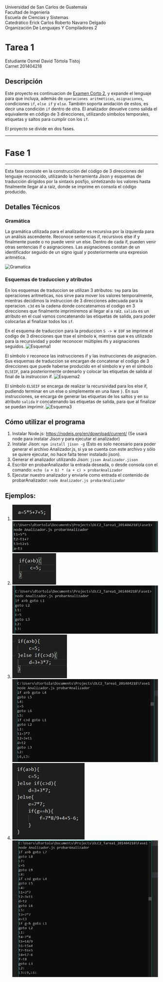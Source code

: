 Universidad de San Carlos de Guatemala \
Facultad de Ingeniería \
Escuela de Ciencias y Sistemas \
Catedrático Erick Carlos Roberto Navarro Delgado \
Organización De Lenguajes Y Compiladores 2 

# Tarea 1

Estudiante Osmel David Tórtola Tistoj \
Carnet 201404218

## Descripción

Este proyecto es continuacion de [Examen Corto 2](https://github.com/DavidTortola/OLC2_Corto2_201404218), y expande el lenguaje para que incluya, además de `operaciones aritméticas`, `asignaciones`, condiciones `if`, `else if` y `else`. También soporta anidación de estos, es decir una condición `if` dentro de otra. El analizador devuelve como salida el equivalente en código de 3 direcciones, utilizando símbolos temporales, etiquetas y saltos para cumplir con los `if`.

El proyecto se divide en dos fases.

---
# Fase 1
---

Esta fase consiste en la construcción del código de 3 direcciones del lenguaje reconocido, utilizando la herramienta Jison y esquemas de traducción dirigidos por la sintaxis posfijo, sintetizando los valores hasta finalmente llegar al a raíz, donde se imprime en consola el código producido.

## Detalles Técnicos

### Gramática

La gramática utilizada para el analizador es recursiva por la izquierda para un análisis ascendente. Reconoce sentencias if, recursivos else if y finalmente puede o no puede venir un else. Dentro de cada if, pueden venir otras sentencias if o asignaciones. Las asignaciones constan de un identificador seguido de un signo igual y posteriormente una expresion aritmética.

![Gramatica](imagenes/Gramatica.png)

### Esquemas de traduccion y atributos 

En los esquemas de traduccion se utilizan 3 atributos: `tmp` para las operaciones aritmeticas, nos sirve para mover los valores temporalmente, mientras decidimos la instruccion de 3 direcciones adecuada para la operacion. `c3d` es la cadena donde concatenamos el codigo en 3 direcciones que finalmente imprimiremos al llegar al a raíz. `salida` es un atributo en el cual vamos concatenando las etiquetas de salida, para poder colocarlas al finalizar todos los `if`.


En el esquema de traduccion para la produccion `S -> W EOF` se imprime el codigo de 3 direcciones que trae el símbolo `W`, mientras que `W` es utilizado para la recursividad y poder reconocer múltiples ifs y asignaciones seguidos.
![Esquema1](imagenes/Esquema1.PNG)

El símbolo `V` reconoce las instrucciones if y las instrucciones de asignacion. Sus esquemas de traduccion se encargan de concatenar el codigo de 3 direcciones que puede haberse producido en el símbolo `W` y en el símbolo `ELSEIF`, para posteriormente ordenarlo y colocar las etiquetas de salida al final de la instruccion if.
![Esquema2](imagenes/Esquema2.PNG)

El símbolo `ELSEIF` se encarga de realizar la recursividad para los else if, pudiendo terminar en un else o simplemente en una llave `}`. En sus instrucciones, se encarga de generar las etiquetas de los saltos y en su atributo `salida` ir concatenando las etiquetas de salida, para que al finalizar se puedan imprimir.
![Esquema3](imagenes/Esquema3.PNG)

## Cómo utilizar el programa

1. Instalar Node.js: https://nodejs.org/en/download/current/ (Se usará node para instalar Jison y para ejecutar el analizador)
2. Instalar Jison: `npm install jison -g` (Esto es solo necesario para poder generar el archivo Analizador.js, si ya se cuenta con este archivo y sólo se quiere ejecutar, no hace falta tener instalado jison).
3. Generar el analizador utilizando Jison: `jison Analizador.jison`
4. Escribir en probarAnalizador la entrada deseada, o desde consola con el comando: `echo (a + b) * (a + c) > probarAnalizador`
5. Ejecutar nuestro analizador y enviarle como entrada el contenido de probarAnalizador: `node Analizador.js probarAnalizador`


## Ejemplos:

1. ![Entrada1](Fase1/imagenes/Entrada1.PNG)
![Salida1](Fase1/imagenes/Salida1.PNG)
2. ![Entrada2](Fase1/imagenes/Entrada2.PNG)
![Salida2](Fase1/imagenes/Salida2.PNG)
3. ![Entrada3](Fase1/imagenes/Entrada3.PNG)
![Salida3](Fase1/imagenes/Salida3.PNG)
4. ![Entrada4](Fase1/imagenes/Entrada4.PNG)
![Salida4](Fase1/imagenes/Salida4.PNG)

